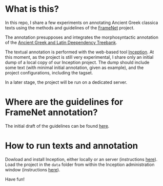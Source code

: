# What is this?
In this repo, I share a few experiments on annotating Ancient Greek classica texts 
using the methods and guidelines of the [FrameNet](https://framenet.icsi.berkeley.edu/fndrupal/) project.

The annotation presupposes and integrates the morphosyntactic annotation of the [Ancient Greek and Latin Deependency Treebank](https://perseusdl.github.io/treebank_data/).

The textual annotation is performed with the web-based tool [Inception](https://inception-project.github.io/). 
At this moment, as the project is still very experimental, I share only an initial dump of a local copy of our 
Inception project. The dump should include some text (with minimal initial annotation, given as example), and the 
project configurations, including the tagset.

In a later stage, the project will be run on a dedicated server.

# Where are the guidelines for FrameNet annotation?
The initial draft of the guidelines can be found [here](https://github.com/francescomambrini/GreekFramenetAnnotation/blob/master/Guidelines.md).

# How to run texts and annotation
Dowload and install Inception, either locally or an server (instructions [here](https://inception-project.github.io//releases/0.4.2/docs/user-guide.html#sect_installation)). 
Load the project in the `data` folder from within the Inception administration window (instructions [here](https://inception-project.github.io//releases/0.4.2/docs/user-guide.html#_import)).

Have fun!
